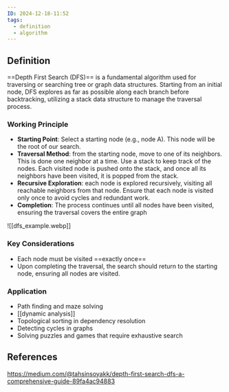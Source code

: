 ```yaml
---
ID: 2024-12-18-11:52
tags:
  - definition
  - algorithm
---
```

## Definition

==Depth First Search (DFS)== is a fundamental algorithm used for traversing or searching tree or graph data structures. Starting from an initial node, DFS explores as far as possible along each branch before backtracking, utilizing a stack data structure to manage the traversal process.

### Working Principle

- **Starting Point**: Select a starting node (e.g., node A). This node will be the root of our search.
- **Traversal Method**: from the starting node, move to one of its neighbors. This is done one neighbor at a time. Use a stack to keep track of the nodes. Each visited node is pushed onto the stack, and once all its neighbors have been visited, it is popped from the stack.
- **Recursive Exploration**: each node is explored recursively, visiting all reachable neighbors from that node. Ensure that each node is visited only once to avoid cycles and redundant work.
- **Completion**: The process continues until all nodes have been visited, ensuring the traversal covers the entire graph


![[dfs_example.webp]]

### Key Considerations

- Each node must be visited ==exactly once==
- Upon completing the traversal, the search should return to the starting node, ensuring all nodes are visited.

### Application

- Path finding and maze solving
- [[dynamic analysis]]
- Topological sorting in dependency resolution
- Detecting cycles in graphs
- Solving puzzles and games that require exhaustive search

## References
https://medium.com/@tahsinsoyakk/depth-first-search-dfs-a-comprehensive-guide-89fa4ac94883